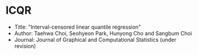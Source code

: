 # ICQR
- Title: "Interval-censored linear quantile regression"
- Author: Taehwa Choi, Seohyeon Park, Hunyong Cho and Sangbum Choi
- Journal: Journal of Graphical and Computational Statistics (under revision)
